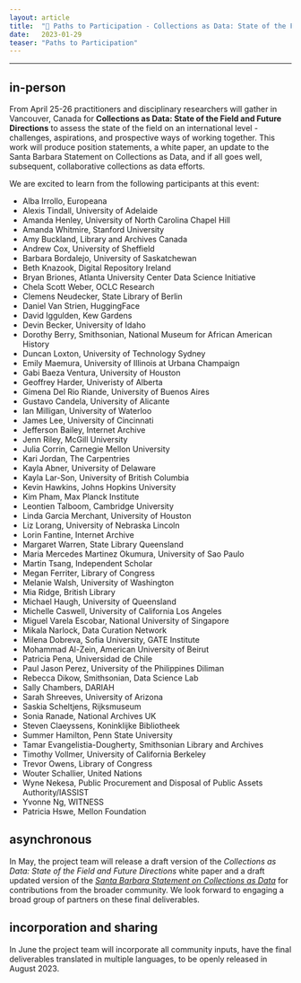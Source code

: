 ```yaml
---
layout: article
title:  "🧭 Paths to Participation - Collections as Data: State of the Field and Future Directions 🧭"
date:   2023-01-29 
teaser: "Paths to Participation"
---
```

---

## in-person

From April 25-26 practitioners and disciplinary researchers will gather in Vancouver, Canada for **Collections as Data: State of the Field and Future Directions** to assess the state of the field on an international level - challenges, aspirations, and prospective ways of working together. This work will produce position statements, a white paper, an update to the Santa Barbara Statement on Collections as Data, and if all goes well, subsequent, collaborative collections as data efforts. 

We are excited to learn from the following participants at this event:

- Alba Irrollo, Europeana
- Alexis Tindall, University of Adelaide
- Amanda Henley, University of North Carolina Chapel Hill
- Amanda Whitmire,	Stanford University 
- Amy Buckland,	Library and Archives Canada
- Andrew Cox,	University of Sheffield
- Barbara Bordalejo,	University of Saskatchewan
- Beth Knazook,	Digital Repository Ireland
- Bryan Briones,	Atlanta University Center Data Science Initiative
- Chela Scott Weber,	OCLC Research
- Clemens Neudecker,	State Library of Berlin
- Daniel Van Strien, HuggingFace
- David Iggulden, Kew Gardens
- Devin Becker, University of Idaho 
- Dorothy Berry, Smithsonian, National Museum for African American History
- Duncan Loxton, University of Technology Sydney
- Emily Maemura, University of Illinois at Urbana Champaign
- Gabi Baeza Ventura, University of Houston
- Geoffrey Harder, Univeristy of Alberta 
- Gimena Del Rio Riande, University of Buenos Aires
- Gustavo Candela, University of Alicante
- Ian Milligan, University of Waterloo
- James Lee, University of Cincinnati
- Jefferson Bailey, Internet Archive
- Jenn Riley, McGill University 
- Julia Corrin, Carnegie Mellon University
- Kari Jordan, The Carpentries 
- Kayla Abner, University of Delaware
- Kayla Lar-Son, University of British Columbia 
- Kevin Hawkins, Johns Hopkins University
- Kim Pham, Max Planck Institute
- Leontien Talboom, Cambridge University
- Linda Garcia Merchant, University of Houston
- Liz Lorang, University of Nebraska Lincoln
- Lorin Fantine, Internet Archive
- Margaret Warren, State Library Queensland
- Maria Mercedes Martinez Okumura, University of Sao Paulo 
- Martin Tsang, Independent Scholar 
- Megan Ferriter, Library of Congress
- Melanie Walsh, University of Washington
- Mia Ridge, British Library 
- Michael Haugh, University of Queensland
- Michelle Caswell, University of California Los Angeles
- Miguel Varela Escobar, National University of Singapore
- Mikala Narlock, Data Curation Network 
- Milena Dobreva, Sofia University, GATE Institute
- Mohammad Al-Zein, American University of Beirut 
- Patricia Pena, Universidad de Chile
- Paul Jason Perez, University of the Philippines Diliman
- Rebecca Dikow, Smithsonian, Data Science Lab 
- Sally Chambers, DARIAH
- Sarah Shreeves, University of Arizona
- Saskia Scheltjens, Rijksmuseum
- Sonia Ranade, National Archives UK
- Steven Claeyssens, Koninklijke Bibliotheek
- Summer Hamilton, Penn State University
- Tamar Evangelistia-Dougherty, Smithsonian Library and Archives
- Timothy Vollmer, University of California Berkeley
- Trevor Owens, Library of Congress 
- Wouter Schallier, United Nations
- Wyne Nekesa, Public Procurement and Disposal of Public Assets Authority/IASSIST
- Yvonne Ng, WITNESS
- Patricia Hswe, Mellon Foundation 

## asynchronous

In May, the project team will release a draft version of the *Collections as Data: State of the Field and Future Directions* white paper and a draft updated version of the [*Santa Barbara Statement on Collections as Data*](https://collectionsasdata.github.io/statement/) for contributions from the broader community. We look forward to engaging a broad group of partners on these final deliverables.  

## incorporation and sharing

In June the project team will incorporate all community inputs, have the final deliverables translated in multiple languages, to be openly released in August 2023. 
